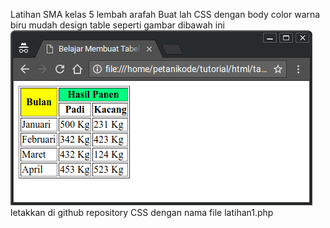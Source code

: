Latihan SMA kelas 5 lembah arafah
Buat lah CSS dengan body color warna biru mudah
design table seperti gambar dibawah ini
![no-width-height](tabel-rowspan-colspan.png)
letakkan di github repository CSS dengan nama file latihan1.php
